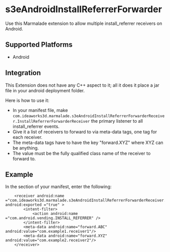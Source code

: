 # s3eAndroidInstallReferrerForwarder
Use this Marmalade extension to allow multiple install_referrer receivers on Android.

## Supported Platforms
 * Android

## Integration
This Extension does not have any C++ aspect to it; all it does it place a jar file in your android deployment folder.

Here is how to use it:
* In your manifest file, make `com.ideaworks3d.marmalade.s3eAndroidInstallReferrerForwarderReceiver.InstallReferrerForwarderReceiver` the primary listener to all install_referrer events.
* Give it a list of receivers to forward to via meta-data tags, one tag for each receiver.
* The meta-data tags have to have the key "forward.XYZ" where XYZ can be anything.
* The value must be the fully qualified class name of the receiver to forward to.

## Example
In the <application> section of your manifest, enter the following:
```
	<receiver android:name ="com.ideaworks3d.marmalade.s3eAndroidInstallReferrerForwarderReceiver.InstallReferrerForwarderReceiver" android:exported ="true" >
		<intent-filter>
			<action android:name ="com.android.vending.INSTALL_REFERRER" />
		</intent-filter>
		<meta-data android:name="forward.ABC" android:value="com.example1.receiver1"/>
		<meta-data android:name="forward.XYZ" android:value="com.example2.receiver2"/>
	</receiver>
```
